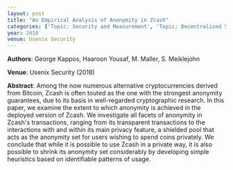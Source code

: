 ```yaml
---
layout: post
title: "An Empirical Analysis of Anonymity in Zcash"
categories: ['Topic: Security and Measurement', 'Topic: Decentralized Systems', '2018', 'Venue: Usenix Security']
year: 2018
venue: Usenix Security
---
```

**Authors**: George Kappos, Haaroon Yousaf, M. Maller, S. Meiklejohn

**Venue**: Usenix Security (2018)

**Abstract**: Among the now numerous alternative cryptocurrencies derived from Bitcoin, Zcash is often touted as the one with the strongest anonymity guarantees, due to its basis in well-regarded cryptographic research. In this paper, we examine the extent to which anonymity is achieved in the deployed version of Zcash. We investigate all facets of anonymity in Zcash's transactions, ranging from its transparent transactions to the interactions with and within its main privacy feature, a shielded pool that acts as the anonymity set for users wishing to spend coins privately. We conclude that while it is possible to use Zcash in a private way, it is also possible to shrink its anonymity set considerably by developing simple heuristics based on identifiable patterns of usage.
